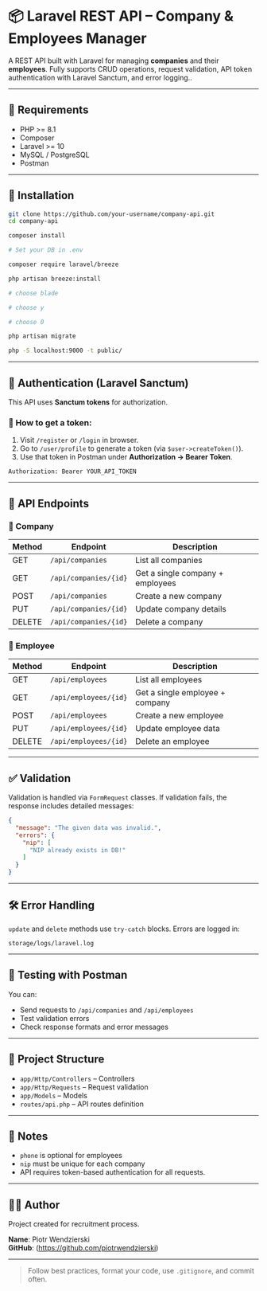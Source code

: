 # 📦 Laravel REST API – Company & Employees Manager

A REST API built with Laravel for managing **companies** and their **employees**. Fully supports CRUD operations, request validation, API token authentication with Laravel Sanctum, and error logging..

---

## 🔧 Requirements

- PHP >= 8.1  
- Composer  
- Laravel >= 10  
- MySQL / PostgreSQL  
- Postman

---

## 🚀 Installation

```bash
git clone https://github.com/your-username/company-api.git
cd company-api

composer install

# Set your DB in .env

composer require laravel/breeze

php artisan breeze:install

# choose blade

# choose y

# choose 0

php artisan migrate

php -S localhost:9000 -t public/ 
```

---

## 🔐 Authentication (Laravel Sanctum)

This API uses **Sanctum tokens** for authorization.

### 🔑 How to get a token:

1. Visit `/register` or `/login` in browser.
2. Go to `/user/profile` to generate a token (via `$user->createToken()`).
3. Use that token in Postman under **Authorization → Bearer Token**.

```
Authorization: Bearer YOUR_API_TOKEN
```

---

## 🔗 API Endpoints

### 📁 Company

| Method | Endpoint                  | Description                        |
|--------|---------------------------|------------------------------------|
| GET    | `/api/companies`          | List all companies                 |
| GET    | `/api/companies/{id}`     | Get a single company + employees   |
| POST   | `/api/companies`          | Create a new company               |
| PUT    | `/api/companies/{id}`     | Update company details             |
| DELETE | `/api/companies/{id}`     | Delete a company                   |

### 👤 Employee

| Method | Endpoint                    | Description                       |
|--------|-----------------------------|-----------------------------------|
| GET    | `/api/employees`           | List all employees                |
| GET    | `/api/employees/{id}`      | Get a single employee + company   |
| POST   | `/api/employees`           | Create a new employee             |
| PUT    | `/api/employees/{id}`      | Update employee data              |
| DELETE | `/api/employees/{id}`      | Delete an employee                |

---

## ✅ Validation

Validation is handled via `FormRequest` classes. If validation fails, the response includes detailed messages:

```json
{
  "message": "The given data was invalid.",
  "errors": {
    "nip": [
      "NIP already exists in DB!"
    ]
  }
}
```

---

## 🛠️ Error Handling

`update` and `delete` methods use `try-catch` blocks. Errors are logged in:

```
storage/logs/laravel.log
```

---

## 🧪 Testing with Postman

You can:

- Send requests to `/api/companies` and `/api/employees`
- Test validation errors
- Check response formats and error messages

---


## 📂 Project Structure

- `app/Http/Controllers` – Controllers  
- `app/Http/Requests` – Request validation  
- `app/Models` – Models  
- `routes/api.php` – API routes definition

---

## 📌 Notes

- `phone` is optional for employees  
- `nip` must be unique for each company
-  API requires token-based authentication for all requests.

---

## 👨‍💻 Author

Project created for recruitment process.

**Name**: Piotr Wendzierski </br>
**GitHub**: (https://github.com/piotrwendzierski)

---

> Follow best practices, format your code, use `.gitignore`, and commit often.
